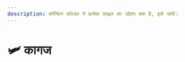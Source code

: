 ```yaml
---
description: कॉन्फ़िग फ़ोल्डर में प्रत्येक फ़ाइल का उद्देश्य क्या है, इसे जांचें।
---
```


# 🛩️ कागज
